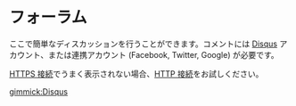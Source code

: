 フォーラム
==========

ここで簡単なディスカッションを行うことができます。コメントには [Disqus](https://disqus.com/) アカウント、または連携アカウント (Facebook, Twitter, Google) が必要です。

[HTTPS 接続](https://aosn.github.io/#!forum.md)でうまく表示されない場合、[HTTP 接続](http://aosn.github.io/#!forum.md)をお試しください。

[gimmick:Disqus](aosn)
